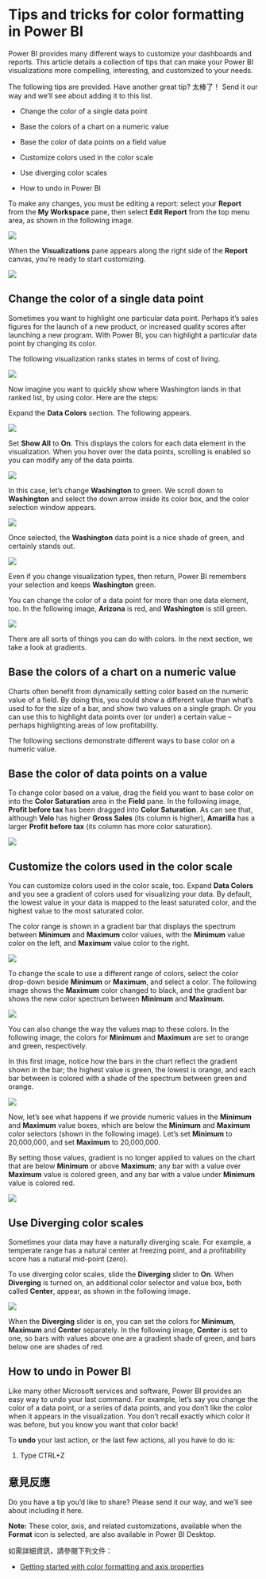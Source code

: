 <properties
   pageTitle="Tips and tricks for color formatting in Power BI"
   description="Tips and tricks for color formatting in Power BI"
   services="powerbi"
   documentationCenter=""
   authors="davidiseminger"
   manager="mblythe"
   backup=""
   editor=""
   tags=""
   qualityFocus="no"
   qualityDate=""/>

<tags
   ms.service="powerbi"
   ms.devlang="NA"
   ms.topic="article"
   ms.tgt_pltfrm="NA"
   ms.workload="powerbi"
   ms.date="10/12/2016"
   ms.author="davidi"/>

# Tips and tricks for color formatting in Power BI

Power BI provides many different ways to customize your dashboards and reports. This article details a collection of tips that can make your Power BI visualizations more compelling, interesting, and customized to your needs.

The following tips are provided. Have another great tip? 太棒了！ Send it our way and we’ll see about adding it to this list.

-   Change the color of a single data point

-   Base the colors of a chart on a numeric value

-   Base the color of data points on a field value

-   Customize colors used in the color scale

-   Use diverging color scales

-   How to undo in Power BI

To make any changes, you must be editing a report: select your <bpt id="p1">**</bpt>Report<ept id="p1">**</ept> from the <bpt id="p2">**</bpt>My Workspace<ept id="p2">**</ept> pane, then select <bpt id="p3">**</bpt>Edit Report<ept id="p3">**</ept> from the top menu area, as shown in the following image.

![](media/powerbi-service-tips-and-tricks-for-color-formatting/TipsTricksColor_1.png)

When the <bpt id="p1">**</bpt>Visualizations<ept id="p1">**</ept> pane appears along the right side of the <bpt id="p2">**</bpt>Report<ept id="p2">**</ept> canvas, you’re ready to start customizing.

![](media/powerbi-service-tips-and-tricks-for-color-formatting/TipsTricksColor_2.png)

## Change the color of a single data point

Sometimes you want to highlight one particular data point. Perhaps it’s sales figures for the launch of a new product, or increased quality scores after launching a new program. With Power BI, you can highlight a particular data point by changing its color.

The following visualization ranks states in terms of cost of living. 

![](media/powerbi-service-tips-and-tricks-for-color-formatting/TipsTricksColor_3.png)

Now imagine you want to quickly show where Washington lands in that ranked list, by using color. Here are the steps:

Expand the <bpt id="p1">**</bpt>Data Colors<ept id="p1">**</ept> section. The following appears.

![](media/powerbi-service-tips-and-tricks-for-color-formatting/TipsTricksColor_4.png)

Set <bpt id="p1">**</bpt>Show All<ept id="p1">**</ept> to <bpt id="p2">**</bpt>On<ept id="p2">**</ept>. This displays the colors for each data element in the visualization. When you hover over the data points, scrolling is enabled so you can modify any of the data points.

![](media/powerbi-service-tips-and-tricks-for-color-formatting/TipsTricksColor_5.png)

In this case, let’s change <bpt id="p1">**</bpt>Washington<ept id="p1">**</ept> to green. We scroll down to <bpt id="p1">**</bpt>Washington<ept id="p1">**</ept> and select the down arrow inside its color box, and the color selection window appears.

![](media/powerbi-service-tips-and-tricks-for-color-formatting/TipsTricksColor_6.png)

Once selected, the <bpt id="p1">**</bpt>Washington<ept id="p1">**</ept> data point is a nice shade of green, and certainly stands out.

![](media/powerbi-service-tips-and-tricks-for-color-formatting/TipsTricksColor_7.png)

Even if you change visualization types, then return, Power BI remembers your selection and keeps <bpt id="p1">**</bpt>Washington<ept id="p1">**</ept> green.

You can change the color of a data point for more than one data element, too. In the following image, <bpt id="p1">**</bpt>Arizona<ept id="p1">**</ept> is red, and <bpt id="p2">**</bpt>Washington<ept id="p2">**</ept> is still green.

![](media/powerbi-service-tips-and-tricks-for-color-formatting/TipsTricksColor_8.png)

There are all sorts of things you can do with colors. In the next section, we take a look at gradients.

## Base the colors of a chart on a numeric value

Charts often benefit from dynamically setting color based on the numeric value of a field. By doing this, you could show a different value than what’s used to for the size of a bar, and show two values on a single graph. Or you can use this to highlight data points over (or under) a certain value – perhaps highlighting areas of low profitability.

The following sections demonstrate different ways to base color on a numeric value.

## Base the color of data points on a value

To change color based on a value, drag the field you want to base color on into the <bpt id="p1">**</bpt>Color Saturation<ept id="p1">**</ept> area in the <bpt id="p2">**</bpt>Field<ept id="p2">**</ept> pane. In the following image, <bpt id="p1">**</bpt>Profit before tax<ept id="p1">**</ept> has been dragged into <bpt id="p2">**</bpt>Color Saturation<ept id="p2">**</ept>. As can see that, although <bpt id="p1">**</bpt>Velo<ept id="p1">**</ept> has higher <bpt id="p2">**</bpt>Gross Sales<ept id="p2">**</ept> (its column is higher), <bpt id="p3">**</bpt>Amarilla<ept id="p3">**</ept> has a larger <bpt id="p4">**</bpt>Profit before tax<ept id="p4">**</ept> (its column has more color saturation).

![](media/powerbi-service-tips-and-tricks-for-color-formatting/TipsTricksColor_9.png)

## Customize the colors used in the color scale

You can customize colors used in the color scale, too. Expand <bpt id="p1">**</bpt>Data Colors<ept id="p1">**</ept> and you see a gradient of colors used for visualizing your data. By default, the lowest value in your data is mapped to the least saturated color, and the highest value to the most saturated color.

The color range is shown in a gradient bar that displays the spectrum between <bpt id="p1">**</bpt>Minimum<ept id="p1">**</ept> and <bpt id="p2">**</bpt>Maximum<ept id="p2">**</ept> color values, with the <bpt id="p3">**</bpt>Minimum<ept id="p3">**</ept> value color on the left, and <bpt id="p4">**</bpt>Maximum<ept id="p4">**</ept> value color to the right.

![](media/powerbi-service-tips-and-tricks-for-color-formatting/TipsTricksColor_10.png)

To change the scale to use a different range of colors, select the color drop-down beside <bpt id="p1">**</bpt>Minimum<ept id="p1">**</ept> or <bpt id="p2">**</bpt>Maximum<ept id="p2">**</ept>, and select a color. The following image shows the <bpt id="p1">**</bpt>Maximum<ept id="p1">**</ept> color changed to black, and the gradient bar shows the new color spectrum between <bpt id="p2">**</bpt>Minimum<ept id="p2">**</ept> and <bpt id="p3">**</bpt>Max﻿imum<ept id="p3">**</ept>.

![](media/powerbi-service-tips-and-tricks-for-color-formatting/TipsTricksColor_11.png)

You can also change the way the values map to these colors. In the following image, the colors for <bpt id="p1">**</bpt>Minimum<ept id="p1">**</ept> and <bpt id="p2">**</bpt>Maximum<ept id="p2">**</ept> are set to orange and green, respectively.

In this first image, notice how the bars in the chart reflect the gradient shown in the bar; the highest value is green, the lowest is orange, and each bar between is colored with a shade of the spectrum between green and orange.

![](media/powerbi-service-tips-and-tricks-for-color-formatting/TipsTricksColor_12.png)

Now, let’s see what happens if we provide numeric values in the <bpt id="p1">**</bpt>Minimum<ept id="p1">**</ept> and <bpt id="p2">**</bpt>Maximum<ept id="p2">**</ept> value boxes, which are below the <bpt id="p3">**</bpt>Minimum<ept id="p3">**</ept> and <bpt id="p4">**</bpt>Maximum<ept id="p4">**</ept> color selectors (shown in the following image). Let’s set <bpt id="p1">**</bpt>Minimum<ept id="p1">**</ept> to 20,000,000, and set <bpt id="p2">**</bpt>Maximum<ept id="p2">**</ept> to 20,000,000.

By setting those values, gradient is no longer applied to values on the chart that are below <bpt id="p1">**</bpt>Minimum<ept id="p1">**</ept> or above <bpt id="p2">**</bpt>Maximum<ept id="p2">**</ept>; any bar with a value over <bpt id="p3">**</bpt>Maximum<ept id="p3">**</ept> value is colored green, and any bar with a value under <bpt id="p4">**</bpt>Minimum<ept id="p4">**</ept> value is colored red.

![](media/powerbi-service-tips-and-tricks-for-color-formatting/TipsTricksColor_13.png)

## Use Diverging color scales

Sometimes your data may have a naturally diverging scale. For example, a temperate range has a natural center at freezing point, and a profitability score has a natural mid-point (zero).

To use diverging color scales, slide the <bpt id="p1">**</bpt>Diverging<ept id="p1">**</ept> slider to <bpt id="p2">**</bpt>On<ept id="p2">**</ept>. When <bpt id="p1">**</bpt>Diverging<ept id="p1">**</ept> is turned on, an additional color selector and value box, both called <bpt id="p2">**</bpt>Center<ept id="p2">**</ept>, appear, as shown in the following image.

![](media/powerbi-service-tips-and-tricks-for-color-formatting/TipsTricksColor_14.png)

When the <bpt id="p1">**</bpt>Diverging<ept id="p1">**</ept> slider is on, you can set the colors for <bpt id="p2">**</bpt>Minimum<ept id="p2">**</ept>, <bpt id="p3">**</bpt>Maximum<ept id="p3">**</ept> and <bpt id="p4">**</bpt>Center<ept id="p4">**</ept> separately. In the following image, <bpt id="p1">**</bpt>Center<ept id="p1">**</ept> is set to one, so bars with values above one are a gradient shade of green, and bars below one are shades of red.

## How to undo in Power BI

Like many other Microsoft services and software, Power BI provides an easy way to undo your last command. For example, let’s say you change the color of a data point, or a series of data points, and you don’t like the color when it appears in the visualization. You don’t recall exactly which color it was before, but you know you want that color back!

To <bpt id="p1">**</bpt>undo<ept id="p1">**</ept> your last action, or the last few actions, all you have to do is:

1.  Type CTRL+Z

## 意見反應

Do you have a tip you’d like to share? Please send it our way, and we’ll see about including it here.

<bpt id="p1">**</bpt>Note:<ept id="p1">**</ept> These color, axis, and related customizations, available when the <bpt id="p2">**</bpt>F﻿ormat<ept id="p2">**</ept> icon is selected, are also available in Power BI Desktop.

如需詳細資訊，請參閱下列文件：

-   [Getting started with color formatting and axis properties](powerbi-service-getting-started-with-color-formatting-and-axis-properties.md)

